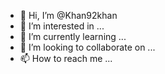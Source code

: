 - 👋 Hi, I’m @Khan92khan
- 👀 I’m interested in ...
- 🌱 I’m currently learning ...
- 💞️ I’m looking to collaborate on ...
- 📫 How to reach me ...

<!---
Khan92khan/Khan92khan is a ✨ special ✨ repository because its `README.md` (this file) appears on your GitHub profile.
You can click the Preview link to take a look at your changes.
--->
